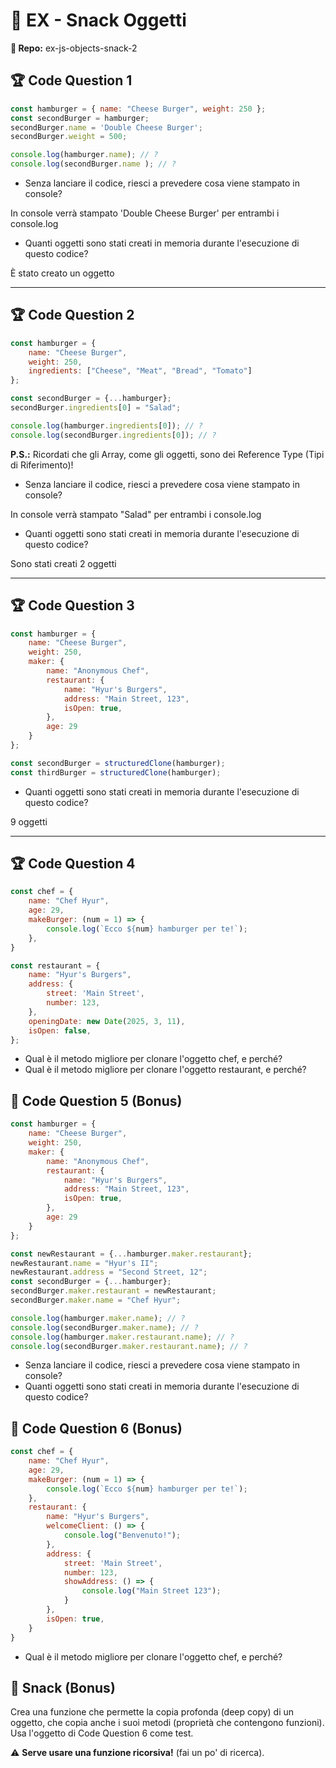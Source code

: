 # 🍔 EX - Snack Oggetti

**📁 Repo:** ex-js-objects-snack-2

## 🏆 Code Question 1

```javascript
const hamburger = { name: "Cheese Burger", weight: 250 };
const secondBurger = hamburger;
secondBurger.name = 'Double Cheese Burger';
secondBurger.weight = 500;

console.log(hamburger.name); // ?
console.log(secondBurger.name ); // ?
```

* Senza lanciare il codice, riesci a prevedere cosa viene stampato in console?

In console verrà stampato 'Double Cheese Burger' per entrambi i console.log

* Quanti oggetti sono stati creati in memoria durante l'esecuzione di questo codice?

È stato creato un oggetto

---

## 🏆 Code Question 2

```javascript
const hamburger = { 
    name: "Cheese Burger", 
    weight: 250,
    ingredients: ["Cheese", "Meat", "Bread", "Tomato"]
};

const secondBurger = {...hamburger};
secondBurger.ingredients[0] = "Salad";

console.log(hamburger.ingredients[0]); // ?
console.log(secondBurger.ingredients[0]); // ?
```

**P.S.:** Ricordati che gli Array, come gli oggetti, sono dei Reference Type (Tipi di Riferimento)!

* Senza lanciare il codice, riesci a prevedere cosa viene stampato in console?

In console verrà stampato "Salad" per entrambi i console.log

* Quanti oggetti sono stati creati in memoria durante l'esecuzione di questo codice?

Sono stati creati 2 oggetti

---

## 🏆 Code Question 3

```javascript
const hamburger = { 
    name: "Cheese Burger", 
    weight: 250,
    maker: {
        name: "Anonymous Chef",
        restaurant: {
            name: "Hyur's Burgers",
            address: "Main Street, 123",
            isOpen: true,
        },
        age: 29
    }
};

const secondBurger = structuredClone(hamburger);
const thirdBurger = structuredClone(hamburger);
```

* Quanti oggetti sono stati creati in memoria durante l'esecuzione di questo codice?

9 oggetti

---

## 🏆 Code Question 4

```javascript
const chef = {
    name: "Chef Hyur",
    age: 29,
    makeBurger: (num = 1) => {
        console.log(`Ecco ${num} hamburger per te!`);
    },
}

const restaurant = {
    name: "Hyur's Burgers",
    address: {
        street: 'Main Street',
        number: 123,
    },
    openingDate: new Date(2025, 3, 11),
    isOpen: false,
};
```

* Qual è il metodo migliore per clonare l'oggetto chef, e perché?
* Qual è il metodo migliore per clonare l'oggetto restaurant, e perché?

## 🎯 Code Question 5 (Bonus)

```javascript
const hamburger = { 
    name: "Cheese Burger", 
    weight: 250,
    maker: {
        name: "Anonymous Chef",
        restaurant: {
            name: "Hyur's Burgers",
            address: "Main Street, 123",
            isOpen: true,
        },
        age: 29
    }
};
```

```javascript
const newRestaurant = {...hamburger.maker.restaurant};
newRestaurant.name = "Hyur's II";
newRestaurant.address = "Second Street, 12";
const secondBurger = {...hamburger};
secondBurger.maker.restaurant = newRestaurant;
secondBurger.maker.name = "Chef Hyur";
```

```javascript
console.log(hamburger.maker.name); // ?
console.log(secondBurger.maker.name); // ?
console.log(hamburger.maker.restaurant.name); // ?
console.log(secondBurger.maker.restaurant.name); // ?
```

* Senza lanciare il codice, riesci a prevedere cosa viene stampato in console?
* Quanti oggetti sono stati creati in memoria durante l'esecuzione di questo codice?

## 🎯 Code Question 6 (Bonus)

```javascript
const chef = {
    name: "Chef Hyur",
    age: 29,
    makeBurger: (num = 1) => {
        console.log(`Ecco ${num} hamburger per te!`);
    },
    restaurant: {
        name: "Hyur's Burgers",
        welcomeClient: () => {
            console.log("Benvenuto!");
        },
        address: {
            street: 'Main Street',
            number: 123,
            showAddress: () => {
                console.log("Main Street 123");
            }
        },
        isOpen: true,
    }
}
```

* Qual è il metodo migliore per clonare l'oggetto chef, e perché?

## 🎯 Snack (Bonus)

Crea una funzione che permette la copia profonda (deep copy) di un oggetto, che copia anche i suoi metodi (proprietà che contengono funzioni). Usa l'oggetto di Code Question 6 come test. 

⚠️ **Serve usare una funzione ricorsiva!** (fai un po' di ricerca).